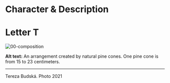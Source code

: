 # Character & Description

# Letter T

![00-composition](img.md/like.jpg)

**Alt text:** An arrangement created by natural pine cones. One pine cone is from 15 to 23 centimeters.


---


Tereza Budská. Photo 2021
